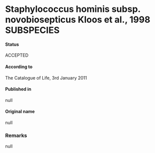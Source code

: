 Staphylococcus hominis subsp. novobiosepticus Kloos et al., 1998 SUBSPECIES
=======

#### Status
ACCEPTED

#### According to
The Catalogue of Life, 3rd January 2011

#### Published in
null

#### Original name
null

### Remarks
null